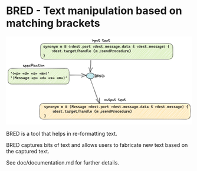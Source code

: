 # BRED - Text manipulation based on matching brackets
![bred](./doc/bred.png)

BRED is a tool that helps in re-formatting text.

BRED captures bits of text and allows users to fabricate new text based on the captured text.

See doc/documentation.md for further details.